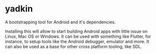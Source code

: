# yadkin

A bootstrapping tool for Android and it's dependencies.

Installing this will allow to start building Android apps with little issue on Linux, Mac OS or Windows.  It can be used with something like Flutter, for instance, to setup tools like the Android debugger, emulator and more.  It can also be used as a base for other cross platform tooling, like SDL.



